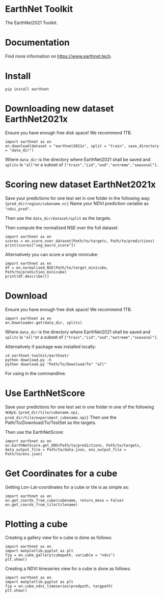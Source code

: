 # EarthNet Toolkit

The EarthNet2021 Toolkit.

# Documentation
Find more information on https://www.earthnet.tech.

# Install
```
pip install earthnet
```

# Downloading new dataset EarthNet2021x

Ensure you have enough free disk space! We recommend 1TB.
```
import earthnet as en
en.download(dataset = "earthnet2021x", split = "train", save_directory = "data_dir")
```
Where  `data_dir` is the directory where EarthNet2021 shall be saved and `splits` is `"all"`or a subset of `["train","iid","ood","extreme","seasonal"]`.

# Scoring new dataset EarthNet2021x

Save your predictions for one test set in one folder in the following way:
`{pred_dir/region/cubename.nc}`
Name your NDVI prediction variable as `"ndvi_pred"`.

Then use the `data_dir/dataset/split` as the targets.

Then compute the normalized NSE over the full dataset:
```
import earthnet as en
scores = en.score_over_dataset(Path/to/targets, Path/to/predictions)
print(scores["veg_macro_score"])
```

Alternatively you can score a single minicube:
```
import earthnet as en
df = en.normalized_NSE(Path/to/target_minicube, Path/to/prediction_minicube)
print(df.describe())
```


# Download
Ensure you have enough free disk space! We recommend 1TB.
```
import earthnet as en
en.Downloader.get(data_dir, splits)
```
Where  `data_dir` is the directory where EarthNet2021 shall be saved and `splits` is `"all"`or a subset of `["train","iid","ood","extreme","seasonal"]`.


Alternatively if package was installed locally:
```
cd earthnet-toolkit/earthnet/
python download.py -h
python download.py "Path/To/Download/To" "all"
```
For using in the commandline.

# Use EarthNetScore
Save your predictions for one test set in one folder in one of the following ways:
`{pred_dir/tile/cubename.npz, pred_dir/tile/experiment_cubename.npz}`
Then use the Path/To/Download/To/TestSet as the targets.

Then use the EarthNetScore:
```
import earthnet as en
en.EarthNetScore.get_ENS(Path/to/predictions, Path/to/targets, data_output_file = Path/to/data.json, ens_output_file = Path/to/ens.json)
```

# Get Coordinates for a cube
Getting Lon-Lat-coordinates for a cube or tile is as simple as:
```
import earthnet as en
en.get_coords_from_cube(cubename, return_meso = False)
en.get_coords_from_tile(tilename)
```

# Plotting a cube
Creating a gallery view for a cube is done as follows:
```
import earthnet as en
import matplotlib.pyplot as plt
fig = en.cube_gallery(cubepath, variable = "ndvi")
plt.show()
```

Creating a NDVI timeseries view for a cube is done as follows:
```
import earthnet as en
import matplotlib.pyplot as plt
fig = en.cube_ndvi_timeseries(predpath, targpath)
plt.show()
```